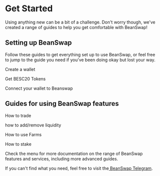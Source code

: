 # Get Started

Using anything new can be a bit of a challenge. Don't worry though, we've created a range of guides to help you get comfortable with BeanSwap!

## Setting up BeanSwap

Follow these guides to get everything set up to use BeanSwap, or feel free to jump to the guide you need if you've been doing okay but lost your way.

Create a wallet

Get BESC20 Tokens

Connect your wallet to Beanswap

## Guides for using BeanSwap features

How to trade

how to add/remove liquidity

How to use Farms

How to stake

Check the menu for more documentation on the range of BeanSwap features and services, including more advanced guides.

If you can't find what you need, feel free to visit the[ BeanSwap Telegram](https://t.me/beanecosystem).

